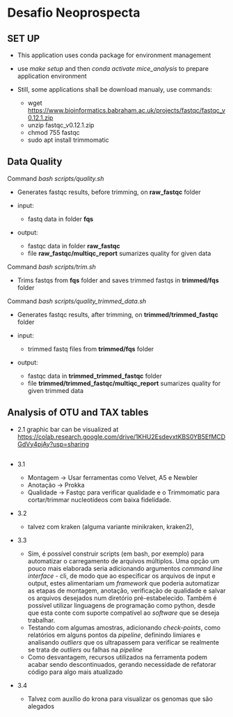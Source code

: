 # Desafio Neoprospecta

## SET UP

* This application uses conda package for environment management

* use *make setup* and then *conda activate mice_analysis* to prepare application environment

* Still, some applications shall be download manualy, use commands:

    * wget https://www.bioinformatics.babraham.ac.uk/projects/fastqc/fastqc_v0.12.1.zip 
    * unzip fastqc_v0.12.1.zip 
    * chmod 755 fastqc
    * sudo apt install trimmomatic


## Data Quality

Command *bash scripts/quality.sh* 
* Generates fastqc results, before trimming, on **raw_fastqc** folder
* input:
    * fastq data in folder **fqs**

* output:
    * fastqc data in folder **raw_fastqc**
    * file **raw_fastqc/multiqc_report** sumarizes quality for given data

Command *bash scripts/trim.sh*
* Trims fastqs from **fqs** folder and saves trimmed fastqs in **trimmed/fqs** folder

Command *bash scripts/quality_trimmed_data.sh*
* Generates fastqc results, after trimming, on **trimmed/trimmed_fastqc** folder
* input: 
    * trimmed fastq files from **trimmed/fqs** folder

* output:
    * fastqc data in **trimmed_trimmed_fastqc** folder
    * file **trimmed/trimmed_fastqc/multiqc_report** sumarizes quality for given trimmed data

##  Analysis of OTU and TAX tables
* 2.1 graphic bar can be visualized at https://colab.research.google.com/drive/1KHU2EsdevxtKBS0YB5EfMCDGdVy4pjAy?usp=sharing

## 
* 3.1
    * Montagem -> Usar ferramentas como Velvet, A5 e Newbler
    * Anotação -> Prokka
    * Qualidade -> Fastqc para verificar qualidade e o Trimmomatic para cortar/trimmar nucleotídeos com baixa fidelidade. 

* 3.2
    * talvez com kraken (alguma variante minikraken, kraken2), 

* 3.3
    * Sim, é possível construir scripts (em bash, por exemplo) para automatizar o carregamento de arquivos múltiplos. Uma opção um pouco mais elaborada seria adicionando argumentos *command line interface* - cli, de modo que ao especificar os arquivos de input e output, estes  alimentariam um *framework* que poderia automatizar as etapas de montagem, anotação, verificação de qualidade e salvar os arquivos desejados num diretório pré-estabelecido. Também é possível utilizar linguagens de programação como python, desde que esta conte com suporte compatível ao *software* que se deseja trabalhar.
    * Testando com algumas amostras, adicionando *check-points*, como relatórios em alguns pontos da *pipeline*, definindo limiares e analisando *outliers* que os ultrapassem para verificar se realmente se trata de *outliers* ou falhas na *pipeline*
    * Como desvantagem, recursos utilizados na ferramenta podem acabar sendo descontinuados, gerando necessidade de refatorar código para algo mais atualizado

* 3.4
    * Talvez com auxílio do krona para visualizar os genomas que são alegados